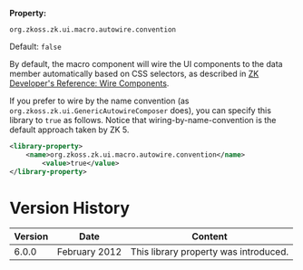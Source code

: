 **Property:**

`org.zkoss.zk.ui.macro.autowire.convention`

Default:  `false`

By default, the macro component will wire the UI components to the data
member automatically based on CSS selectors, as described in [ZK Developer's Reference: Wire Components]({{site.baseurl}}/zk_dev_ref/mvc/wire_components).

If you prefer to wire by the name convention (as
`org.zkoss.zk.ui.GenericAutowireComposer` does), you
can specify this library to `true` as follows. Notice that
wiring-by-name-convention is the default approach taken by ZK 5.

```xml
<library-property>
    <name>org.zkoss.zk.ui.macro.autowire.convention</name>
        <value>true</value>
</library-property>
```

# Version History

| Version | Date          | Content                               |
|---------|---------------|---------------------------------------|
| 6.0.0   | February 2012 | This library property was introduced. |
